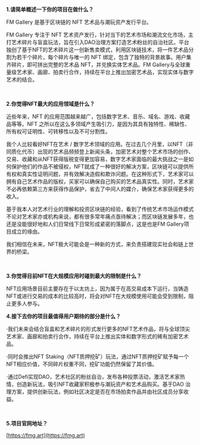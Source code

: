 

**1.请简单概述一下你的项目在做什么？**
**​**

FM Gallery 是基于区块链的 NFT 艺术品与潮玩资产发行平台。
​

FM Gallery 专注于 NFT 艺术资产发行，针对当下的艺术市场和潮流文化市场，主打艺术碎片与盲盒玩法，旨在引入DAO治理方案打造艺术粉丝的自治社区。平台独创了基于NFT的艺术碎片这一创新售卖模式，利用区块链技术，将一件艺术品分割为若干个碎片，每个碎片与唯一的 NFT 绑定，包含了独特的背景故事。用户集齐碎片，即可拼出完整的艺术品 NFT，并兑换实体艺术品。FM Gallery与全球重量级艺术家、画廊、拍卖行合作，持续在平台上推出加密艺术品，实现实体与数字艺术的结合。
​

​

**2.你觉得NFT最大的应用领域是什么？**
**​**

近些年来，NFT 的应用范围越来越广，包括数字艺术、音乐、域名、游戏、收藏品等等。NFT 之所以在这么多领域产生吸引力，是因为其具有独特性、稀缺性、所有权可证明性、可转移性以及不可分割性。
​

我个人比较看好NFT在艺术 / 数字艺术领域的应用。在过去几个月里，以NFT（非同质化代币）出现的艺术品频频登上新闻头条，加密艺术对整个艺术市场的创作、交易、收藏和从NFT获得版税变得更加容易，数字艺术家面临的最大挑战之一是如何保护他们的作品不被侵权，NFT就成了一种很好的解决方案，区块链可以提供所有权和真实性证明问题，并有效解决造假和欺诈问题。在这种形式下，艺术家可以拥有自己艺术作品的版权，买家可以确保自己购买的艺术品真实性。同时，艺术家不必再依赖第三方来获得作品保护，省去了中间人的媒介，确保艺术家获得更多的收入。
​

基于我本人对艺术行业的理解和投资区块链的经验，看到了传统艺术市场运作模式不论对艺术家亦或机构来说，都有很多常年痛点亟待解决；而区块链发展多年，也还是没能很好地和人们日常线下日常形成紧密的落脚点，这是也是FM Gallery项目成立的缘由。
​

我们相信在未来，NFT极大可能会是一种新的方式，来负责搭建现实社会和链上世界的桥梁。
​

**​**

**3.你觉得目前NFT在大规模应用时碰到最大的限制是什么？**
**​**

NFT应用场景目前主要存在于以太坊上，因为属于在高交易成本下运行，当铸造NFT或进行交易的成本的比较高时，将会对NFT在大规模使用可能会受到限制，阻止更多人参与。
​

**4.接下去你的项目最值得用户期待的部分是什么？**
**​**

·我们未来会结合盲盒和艺术碎片的形式发行更多的NFT艺术作品，将与全球顶尖艺术家、画廊和拍卖行合作，持续在平台上推出实体和数字形式的稀有加密艺术品。
​

·同时会推出NFT Staking（NFT质押挖矿）玩法，通过NFT质押挖矿赋予每一个NFT相应价值，不同碎⽚权重不同，挖矿功能仍然保留了其价值。
​

·通过Defi实现DAO，艺术社区的粉丝⾃治，发布各种投票活动，激活艺术家热情，创造新玩法，吸引NFT收藏家积极参与潮玩资产和艺术品购买。基于DAO 治理方案，提供创新玩法，例如社区决定是否在市场拍卖作品并由社区成员分享收益。
​

​

**5.项目官网地址？**
**​**

[https://fmg.art](https://fmg.art)
​

​

​
